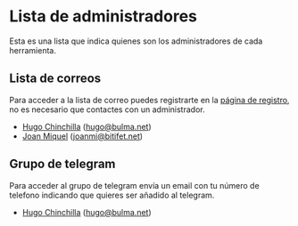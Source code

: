 Lista de administradores
========================

Esta es una lista que indica quienes son los administradores de cada herramienta.

Lista de correos
----------------
Para acceder a la lista de correo puedes registrarte en la [página de registro](http://llistes.bulma.net/mailman/listinfo/you), no es necesario que contactes con un administrador.

* [Hugo Chinchilla](https://github.com/hugochinchilla) (hugo@bulma.net)
* [Joan Miquel](https://github.com/bitifet) (joanmi@bitifet.net)

Grupo de telegram
-----------------
Para acceder al grupo de telegram envía un email con tu número de telefono indicando que quieres ser añadido al telegram.

* [Hugo Chinchilla](https://github.com/hugochinchilla) (hugo@bulma.net)
